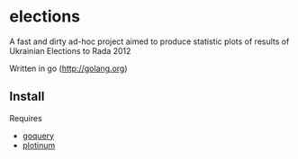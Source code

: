 elections
=================

A fast and dirty ad-hoc project aimed to produce statistic plots
of results of Ukrainian Elections to Rada 2012

Written in go (http://golang.org)

Install
-------

Requires 
 - [goquery](https://github.com/PuerkitoBio/goquery)
 - [plotinum](https://code.google.com/p/plotinum/)

